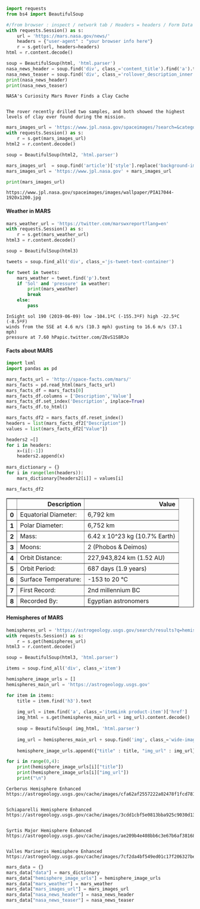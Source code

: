 

```python
import requests
from bs4 import BeautifulSoup

#/from browser : inspect / network tab / Headers = headers / Form Data = login_data
with requests.Session() as s:
    url = 'https://mars.nasa.gov/news/'
    headers = {"user-agent" : "your browser info here"}
    r = s.get(url, headers=headers)
html = r.content.decode()
```


```python
soup = BeautifulSoup(html, 'html.parser')
nasa_news_header = soup.find('div', class_='content_title').find('a').text
nasa_news_teaser = soup.find('div', class_='rollover_description_inner').text
print(nasa_news_header)
print(nasa_news_teaser)
```

    
    NASA's Curiosity Mars Rover Finds a Clay Cache
    
    
    The rover recently drilled two samples, and both showed the highest levels of clay ever found during the mission.
    



```python
mars_images_url = 'https://www.jpl.nasa.gov/spaceimages/?search=&category=Mars'
with requests.Session() as s:
    r = s.get(mars_images_url)
html2 = r.content.decode()

soup = BeautifulSoup(html2, 'html.parser')

mars_images_url  = soup.find('article')['style'].replace('background-image: url(','').replace(');', '')[1:-1]
mars_images_url = 'https://www.jpl.nasa.gov' + mars_images_url

print(mars_images_url)
```

    https://www.jpl.nasa.gov/spaceimages/images/wallpaper/PIA17044-1920x1200.jpg


#### Weather in MARS


```python
mars_weather_url = 'https://twitter.com/marswxreport?lang=en'
with requests.Session() as s:
    r = s.get(mars_weather_url)
html3 = r.content.decode()

soup = BeautifulSoup(html3)

tweets = soup.find_all('div', class_='js-tweet-text-container')

for tweet in tweets:
    mars_weather = tweet.find('p').text
    if 'Sol' and 'pressure' in weather:
        print(mars_weather)
        break
    else:
        pass
```

    InSight sol 190 (2019-06-09) low -104.1ºC (-155.3ºF) high -22.5ºC (-8.5ºF)
    winds from the SSE at 4.6 m/s (10.3 mph) gusting to 16.6 m/s (37.1 mph)
    pressure at 7.60 hPapic.twitter.com/Z6vS1S8RJo


#### Facts about  MARS


```python
import lxml
import pandas as pd

mars_facts_url = 'http://space-facts.com/mars/'
mars_facts = pd.read_html(mars_facts_url)
mars_facts_df = mars_facts[0]
mars_facts_df.columns = ['Description','Value']
mars_facts_df.set_index('Description', inplace=True)
mars_facts_df.to_html()

mars_facts_df2 = mars_facts_df.reset_index()
headers = list(mars_facts_df2["Description"])
values = list(mars_facts_df2["Value"])

headers2 =[]
for i in headers:
    x=(i[:-1])
    headers2.append(x)
    
mars_dictionary = {}
for i in range(len(headers)):
    mars_dictionary[headers2[i]] = values[i]

mars_facts_df2
```




<div>
<style scoped>
    .dataframe tbody tr th:only-of-type {
        vertical-align: middle;
    }

    .dataframe tbody tr th {
        vertical-align: top;
    }

    .dataframe thead th {
        text-align: right;
    }
</style>
<table border="1" class="dataframe">
  <thead>
    <tr style="text-align: right;">
      <th></th>
      <th>Description</th>
      <th>Value</th>
    </tr>
  </thead>
  <tbody>
    <tr>
      <th>0</th>
      <td>Equatorial Diameter:</td>
      <td>6,792 km</td>
    </tr>
    <tr>
      <th>1</th>
      <td>Polar Diameter:</td>
      <td>6,752 km</td>
    </tr>
    <tr>
      <th>2</th>
      <td>Mass:</td>
      <td>6.42 x 10^23 kg (10.7% Earth)</td>
    </tr>
    <tr>
      <th>3</th>
      <td>Moons:</td>
      <td>2 (Phobos &amp; Deimos)</td>
    </tr>
    <tr>
      <th>4</th>
      <td>Orbit Distance:</td>
      <td>227,943,824 km (1.52 AU)</td>
    </tr>
    <tr>
      <th>5</th>
      <td>Orbit Period:</td>
      <td>687 days (1.9 years)</td>
    </tr>
    <tr>
      <th>6</th>
      <td>Surface Temperature:</td>
      <td>-153 to 20 °C</td>
    </tr>
    <tr>
      <th>7</th>
      <td>First Record:</td>
      <td>2nd millennium BC</td>
    </tr>
    <tr>
      <th>8</th>
      <td>Recorded By:</td>
      <td>Egyptian astronomers</td>
    </tr>
  </tbody>
</table>
</div>



#### Hemispheres of MARS


```python
hemispheres_url = 'https://astrogeology.usgs.gov/search/results?q=hemisphere+enhanced&k1=target&v1=Mars'
with requests.Session() as s:
    r = s.get(hemispheres_url)
html3 = r.content.decode()

soup = BeautifulSoup(html3, 'html.parser')

items = soup.find_all('div', class_='item')

hemisphere_image_urls = []
hemispheres_main_url = 'https://astrogeology.usgs.gov'

for item in items: 
    title = item.find('h3').text
    
    img_url = item.find('a', class_='itemLink product-item')['href']
    img_html = s.get(hemispheres_main_url + img_url).content.decode()
    
    soup = BeautifulSoup( img_html, 'html.parser')
    
    img_url = hemispheres_main_url + soup.find('img', class_='wide-image')['src']
    
    hemisphere_image_urls.append({"title" : title, "img_url" : img_url})
```


```python
for i in range(0,4):
    print(hemisphere_image_urls[i]["title"])
    print(hemisphere_image_urls[i]["img_url"])
    print("\n")
```

    Cerberus Hemisphere Enhanced
    https://astrogeology.usgs.gov/cache/images/cfa62af2557222a02478f1fcd781d445_cerberus_enhanced.tif_full.jpg
    
    
    Schiaparelli Hemisphere Enhanced
    https://astrogeology.usgs.gov/cache/images/3cdd1cbf5e0813bba925c9030d13b62e_schiaparelli_enhanced.tif_full.jpg
    
    
    Syrtis Major Hemisphere Enhanced
    https://astrogeology.usgs.gov/cache/images/ae209b4e408bb6c3e67b6af38168cf28_syrtis_major_enhanced.tif_full.jpg
    
    
    Valles Marineris Hemisphere Enhanced
    https://astrogeology.usgs.gov/cache/images/7cf2da4bf549ed01c17f206327be4db7_valles_marineris_enhanced.tif_full.jpg
    
    



```python
mars_data = {}
mars_data["data"] = mars_dictionary
mars_data["hemisphere_image_urls"] = hemisphere_image_urls
mars_data["mars_weather"] = mars_weather
mars_data["mars_images_url"] = mars_images_url
mars_data["nasa_news_header"] = nasa_news_header
mars_data["nasa_news_teaser"] = nasa_news_teaser
```
